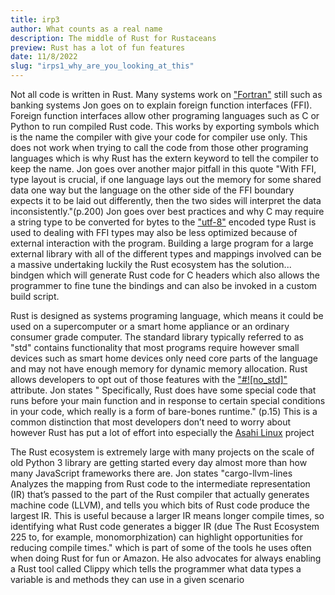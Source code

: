 ```yaml
---
title: irp3
author: What counts as a real name
description: The middle of Rust for Rustaceans
preview: Rust has a lot of fun features
date: 11/8/2022
slug: "irps1_why_are_you_looking_at_this"
---
```


Not all code is written in Rust. Many systems work on ["Fortran"](https://en.wikipedia.org/wiki/Fortran) still such as banking systems Jon goes on to explain foreign function interfaces (FFI).
Foreign function interfaces allow other programing languages such as C or Python to run compiled Rust code. This works by exporting symbols which is the name the compiler with give your code for compiler use only.
This does not work when trying to call the code from those other programing languages which is why Rust has the extern keyword to tell the compiler to keep the name. Jon goes over another major pitfall in this quote "With FFI, type layout is crucial, if one language lays out the memory for
some shared data one way but the language on the other side of the FFI
boundary expects it to be laid out differently, then the two sides will interpret the data inconsistently."(p.200) Jon goes over best practices and why C may require a string type to be converted for bytes to the ["utf-8"](https://en.wikipedia.org/wiki/UTF-8) encoded type Rust is used to dealing with
FFI types may also be less optimized because of external interaction with the program. Building a large program for a large external library with all of the different types and mappings involved can be a massive undertaking luckily the Rust ecosystem has the solution... bindgen which will generate Rust code for C headers which also allows the programmer to fine tune the bindings and can also be invoked in a custom build script.

Rust is designed as systems programing language, which means it could be used on a supercomputer or a smart home appliance or an ordinary consumer grade computer. The standard library typically referred to as "std" contains functionality that most programs require however small devices such as smart home devices only need core parts of the language and may not have enough memory for dynamic memory allocation. Rust allows developers to opt out of those features with the ["#![no_std]"](https://docs.rust-embedded.org/book/intro/no-std.html) attribute. Jon states " Specifically, Rust does have some special code that runs before your
main function and in response to certain special conditions in your code,
which really is a form of bare-bones runtime." (p.15) This is a common distinction that most developers don’t need to worry about however Rust has put a lot of effort into especially the [Asahi Linux](https://asahilinux.org/2022/11/tales-of-the-m1-gpu/) project

The Rust ecosystem is extremely large with many projects on the scale of old Python 3 library are getting started every day almost more than how many JavaScript frameworks there are. Jon states "cargo-llvm-lines
Analyzes the mapping from Rust code to the intermediate representation (IR) that’s passed to the part of the Rust compiler that actually
generates machine code (LLVM), and tells you which bits of Rust code
produce the largest IR. This is useful because a larger IR means longer
compile times, so identifying what Rust code generates a bigger IR (due
The Rust Ecosystem   225
to, for example, monomorphization) can highlight opportunities for
reducing compile times."
which is part of some of the tools he uses often when doing Rust for fun or Amazon. He also advocates for always enabling a Rust tool called Clippy which tells the programmer what data types a variable is and methods they can use in a given scenario
